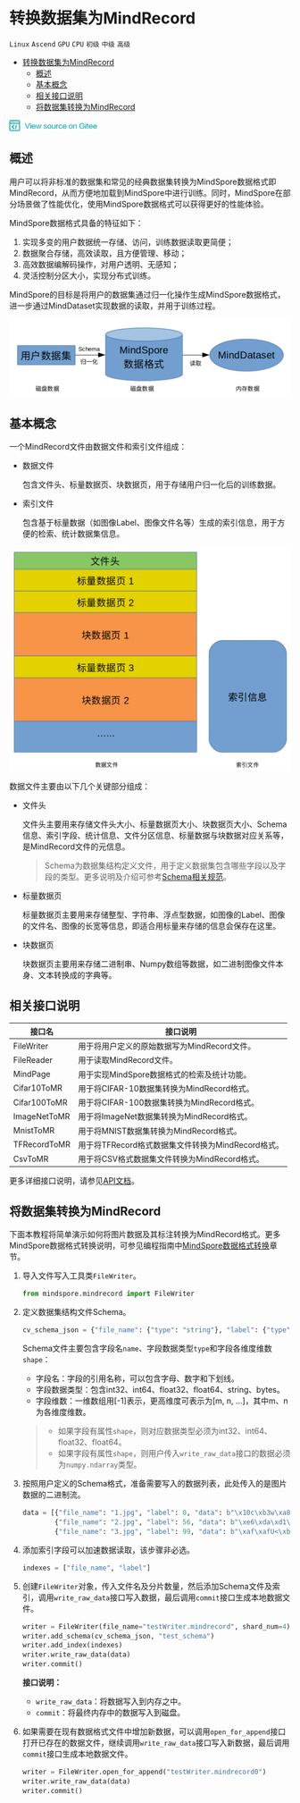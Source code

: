 # 转换数据集为MindRecord

`Linux` `Ascend` `GPU` `CPU` `初级` `中级` `高级`


<!-- TOC -->

- [转换数据集为MindRecord](#转换数据集为mindrecord)
    - [概述](#概述)
    - [基本概念](#基本概念)
    - [相关接口说明](#相关接口说明)
    - [将数据集转换为MindRecord](#将数据集转换为mindrecord)

<!-- /TOC -->

<a href="https://gitee.com/mindspore/docs/blob/master/tutorials/source_zh_cn/advanced_use/dataset_conversion.md" target="_blank"><img src="../_static/logo_source.png"></a>

## 概述

用户可以将非标准的数据集和常见的经典数据集转换为MindSpore数据格式即MindRecord，从而方便地加载到MindSpore中进行训练。同时，MindSpore在部分场景做了性能优化，使用MindSpore数据格式可以获得更好的性能体验。   

MindSpore数据格式具备的特征如下：  
1. 实现多变的用户数据统一存储、访问，训练数据读取更简便；
2. 数据聚合存储，高效读取，且方便管理、移动；
3. 高效数据编解码操作，对用户透明、无感知；
4. 灵活控制分区大小，实现分布式训练。

MindSpore的目标是将用户的数据集通过归一化操作生成MindSpore数据格式，进一步通过MindDataset实现数据的读取，并用于训练过程。

![data_conversion_concept](./images/data_conversion_concept.png)

## 基本概念

一个MindRecord文件由数据文件和索引文件组成：

- 数据文件

    包含文件头、标量数据页、块数据页，用于存储用户归一化后的训练数据。

- 索引文件

    包含基于标量数据（如图像Label、图像文件名等）生成的索引信息，用于方便的检索、统计数据集信息。

![mindrecord](./images/mindrecord.png)

数据文件主要由以下几个关键部分组成：

- 文件头

    文件头主要用来存储文件头大小、标量数据页大小、块数据页大小、Schema信息、索引字段、统计信息、文件分区信息、标量数据与块数据对应关系等，是MindRecord文件的元信息。

    > Schema为数据集结构定义文件，用于定义数据集包含哪些字段以及字段的类型。更多说明及介绍可参考[Schema相关规范](#将数据集转换为mindrecord)。

- 标量数据页

    标量数据页主要用来存储整型、字符串、浮点型数据，如图像的Label、图像的文件名、图像的长宽等信息，即适合用标量来存储的信息会保存在这里。

- 块数据页

    块数据页主要用来存储二进制串、Numpy数组等数据，如二进制图像文件本身、文本转换成的字典等。

## 相关接口说明

| 接口名 | 接口说明 |
| --- | --- |
| FileWriter | 用于将用户定义的原始数据写为MindRecord文件。 |
| FileReader | 用于读取MindRecord文件。 |
| MindPage | 用于实现MindSpore数据格式的检索及统计功能。 |
| Cifar10ToMR | 用于将CIFAR-10数据集转换为MindRecord格式。 |
| Cifar100ToMR | 用于将CIFAR-100数据集转换为MindRecord格式。 |
| ImageNetToMR | 用于将ImageNet数据集转换为MindRecord格式。 |
| MnistToMR | 用于将MNIST数据集转换为MindRecord格式。 |
| TFRecordToMR | 用于将TFRecord格式数据集文件转换为MindRecord格式。 |
| CsvToMR | 用于将CSV格式数据集文件转换为MindRecord格式。 |

更多详细接口说明，请参见[API文档](https://www.mindspore.cn/api/zh-CN/master/api/python/mindspore/mindspore.mindrecord.html)。

## 将数据集转换为MindRecord

下面本教程将简单演示如何将图片数据及其标注转换为MindRecord格式。更多MindSpore数据格式转换说明，可参见编程指南中[MindSpore数据格式转换](https://www.mindspore.cn/api/zh-CN/master/programming_guide/dataset_conversion.html)章节。

1. 导入文件写入工具类`FileWriter`。

    ```python
    from mindspore.mindrecord import FileWriter
    ```

2. 定义数据集结构文件Schema。

    ```python
    cv_schema_json = {"file_name": {"type": "string"}, "label": {"type": "int32"}, "data": {"type": "bytes"}}
    ```

    Schema文件主要包含字段名`name`、字段数据类型`type`和字段各维度维数`shape`：
    - 字段名：字段的引用名称，可以包含字母、数字和下划线。  
    - 字段数据类型：包含int32、int64、float32、float64、string、bytes。
    - 字段维数：一维数组用[-1]表示，更高维度可表示为[m, n, ...]，其中m、n为各维度维数。

    > - 如果字段有属性`shape`，则对应数据类型必须为int32、int64、float32、float64。  
    > - 如果字段有属性`shape`，则用户传入`write_raw_data`接口的数据必须为`numpy.ndarray`类型。  

3. 按照用户定义的Schema格式，准备需要写入的数据列表，此处传入的是图片数据的二进制流。

    ```python
    data = [{"file_name": "1.jpg", "label": 0, "data": b"\x10c\xb3w\xa8\xee$o&<q\x8c\x8e(\xa2\x90\x90\x96\xbc\xb1\x1e\xd4QER\x13?\xff\xd9"},
            {"file_name": "2.jpg", "label": 56, "data": b"\xe6\xda\xd1\xae\x07\xb8>\xd4\x00\xf8\x129\x15\xd9\xf2q\xc0\xa2\x91YFUO\x1dsE1\x1ep"},
            {"file_name": "3.jpg", "label": 99, "data": b"\xaf\xafU<\xb8|6\xbd}\xc1\x99[\xeaj+\x8f\x84\xd3\xcc\xa0,i\xbb\xb9-\xcdz\xecp{T\xb1\xdb"}]
    ```

4. 添加索引字段可以加速数据读取，该步骤非必选。

    ```python
    indexes = ["file_name", "label"]
    ```

5. 创建`FileWriter`对象，传入文件名及分片数量，然后添加Schema文件及索引，调用`write_raw_data`接口写入数据，最后调用`commit`接口生成本地数据文件。

    ```python    
    writer = FileWriter(file_name="testWriter.mindrecord", shard_num=4)
    writer.add_schema(cv_schema_json, "test_schema")
    writer.add_index(indexes)
    writer.write_raw_data(data)
    writer.commit()
    ```

    **接口说明：**
    - `write_raw_data`：将数据写入到内存之中。  
    - `commit`：将最终内存中的数据写入到磁盘。

6. 如果需要在现有数据格式文件中增加新数据，可以调用`open_for_append`接口打开已存在的数据文件，继续调用`write_raw_data`接口写入新数据，最后调用`commit`接口生成本地数据文件。

    ```python
    writer = FileWriter.open_for_append("testWriter.mindrecord0")
    writer.write_raw_data(data)
    writer.commit()
    ```
